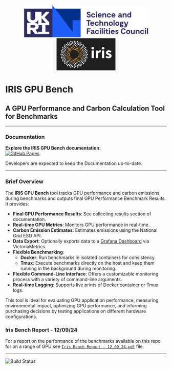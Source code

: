 <p align="center">
  <img src="docs/stfc_logo.png" alt="STFC Logo" height="100">
  <img src="docs/iris_logo.png" alt="IRIS Logo" height="100">
</p>


# IRIS GPU Bench
## A GPU Performance and Carbon Calculation Tool for Benchmarks
---

### Documentation

**Explore the IRIS GPU Bench documentation:**  
[![GitHub Pages](https://img.shields.io/badge/Docs-GitHub%20Pages-blue)](https://bryceshirley.github.io/iris-gpubench/)

Developers are expected to keep the Documentation up-to-date.

---

### Brief Overview

The **IRIS GPU Bench** tool tracks GPU performance and carbon emissions during benchmarks and outputs final GPU Performance Benchmark Results. It provides:

- **Final GPU Performance Results**: See collecting results section of documentation.
- **Real-time GPU Metrics**: Monitors GPU performance in real-time.
- **Carbon Emission Estimates**: Estimates emissions using the National Grid ESO API.
- **Data Export**: Optionally exports data to a [Grafana Dashboard](http://172.16.112.145:3000/d/fdw7dv7phr0g0e/iris-bench?orgId=1) via VictoriaMetrics.
- **Flexible Benchmarking**:  
  - **Docker**: Run benchmarks in isolated containers for consistency.  
  - **Tmux**: Execute benchmarks directly on the host and keep them running in the background during monitoring.
- **Flexible Command-Line Interface**: Offers a customizable monitoring process with a variety of command-line arguments.
- **Real-time Logging**: Supports live prints of Docker container or Tmux logs.

This tool is ideal for evaluating GPU application performance, measuring environmental impact, optimizing GPU performance, and informing purchasing decisions by testing applications on different hardware configurations.

### Iris Bench Report - 12/09/24

For a report on the performance of the benchmarks available on this repo for on a range of GPU see [`Iris Bench Report - 12_09_24.pdf`](https://github.com/bryceshirley/iris-gpubench/blob/main/Iris%20Bench%20Report%20-%2012_09_24.pdf) file.

---

![Build Status](https://github.com/bryceshirley/iris-gpubench/actions/workflows/docker-build.yml/badge.svg)
